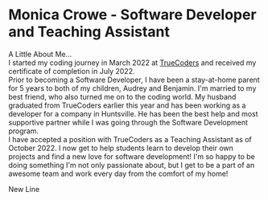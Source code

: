 
# Monica Crowe - **Software Developer and Teaching Assistant**<br>
A Little About Me...<br>
I started my coding journey in March 2022 at [TrueCoders](https://truecoders.io/) and received my certificate of completion in July 2022.<br>
Prior to becoming a Software Developer, I have been a stay-at-home parent for 5 years to both of my children, Audrey and Benjamin. I'm married to my best friend, who also turned me on to the coding world. My husband graduated from TrueCoders earlier this year and has been working as a developer for a company in Huntsville. He has been the best help and most supportive partner while I was going through the Software Development program.<br> I have accepted a position with TrueCoders as a Teaching Assistant as of October 2022. I now get to help students learn to develop their own projects and find a new love for software development! I'm so happy to be doing something I'm not only passionate about, but I get to be a part of an awesome team and work every day from the comfort of my home!<br>

New Line

